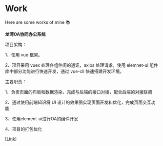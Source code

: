 

# Work

Here are some works of mine :books:

<!-- ## Projects -->


**龙湾OA协同办公系统**

项目架构：

1、使用 vue 框架。

2、项目采用 vuex 处理各组件间的通讯，axios 处理请求，使用 elemnet-ui 组件库中部分功能进行快速开发，通过 vue-cli 快速搭建开发环境。


主要职责：

1、负责页面的布局和数据渲染，完成与后端的接口对接，配合后端的对接联调

2、通过使用前端知识将 UI 设计的效果图实现页面开发和优化，完成页面交互功能

3、使用element-ui进行OA的组件开发

4、项目的打包优化

[[Link](https://github.com/wmzwq/vuepress-myblog)]



